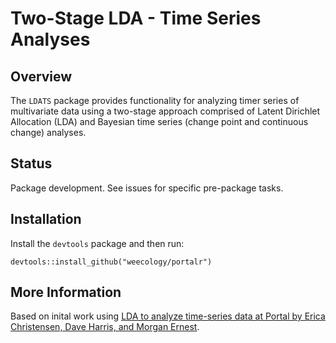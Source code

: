 # Two-Stage LDA - Time Series Analyses

## Overview

The `LDATS` package provides functionality for analyzing timer series of 
multivariate data using a two-stage approach comprised of Latent Dirichlet
Allocation (LDA) and Bayesian time series (change point and continuous change)
analyses.

## Status

Package development. See issues for specific pre-package tasks.

## Installation

Install the `devtools` package and then run:

```
devtools::install_github("weecology/portalr")
```

## More Information 

Based on inital work using [LDA to analyze time-series data at Portal by Erica
Christensen, Dave Harris, and Morgan 
Ernest](https://github.com/emchristensen/Extreme-events-LDA).
